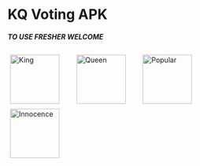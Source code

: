 <html>
  <head>
    
<style>
* {
  box-sizing: border-box;
}

.column {
  float: left;
  width: 33.33%;
  padding: 5px;
}

/* Clearfix (clear floats) */
.row::after {
  content: "";
  clear: both;
  display: table;
}
</style>
  </head>
<body>
<h1>KQ Voting APK</h1>
<h5>TO USE FRESHER WELCOME</h5>
<div class="row">
  <div class="column">
    <img src="https://raw.githubusercontent.com/htetaunglin/KQVote/master/king.png" alt="King" width="100px" height="100px"/>
  </div>
  <div class="column">
    <img src="https://raw.githubusercontent.com/htetaunglin/KQVote/master/queen.png" alt="Queen" width="100px" height="100px"/>
  </div>
  <div class="column">
    <img src="https://raw.githubusercontent.com/htetaunglin/KQVote/master/popular.png" alt="Popular" width="100px" height="100px"/>
  </div>
  <div class="column">
    <img src="https://raw.githubusercontent.com/htetaunglin/KQVote/master/innocence.png" alt="Innocence" width="100px" height="100px"/>
  </div>
</div>
</body>
</html>
